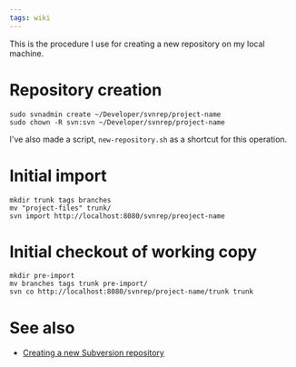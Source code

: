 ```yaml
---
tags: wiki
---
```


This is the procedure I use for creating a new repository on my local machine.

# Repository creation

    sudo svnadmin create ~/Developer/svnrep/project-name
    sudo chown -R svn:svn ~/Developer/svnrep/project-name

I've also made a script, `new-repository.sh` as a shortcut for this operation.

# Initial import

    mkdir trunk tags branches
    mv "project-files" trunk/
    svn import http://localhost:8080/svnrep/preoject-name

# Initial checkout of working copy

    mkdir pre-import
    mv branches tags trunk pre-import/
    svn co http://localhost:8080/svnrep/project-name/trunk trunk

# See also

-   [Creating a new Subversion repository](/wiki/Creating_a_new_Subversion_repository)
